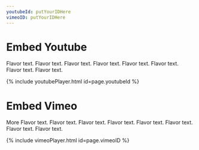 ```yaml
---
youtubeId: putYourIDHere
vimeoID: putYourIDHere
---
```

# Embed Youtube

Flavor text. Flavor text. Flavor text. Flavor text. Flavor text. Flavor text. Flavor text. Flavor text. 

<!---
Include this next line in your .md for Youtube videos, make sure to put your video ID up there!

Example:     youtubeId: --b-9HrKK6w
-->

{% include youtubePlayer.html id=page.youtubeId %}


# Embed Vimeo

More Flavor text. Flavor text. Flavor text. Flavor text. Flavor text. Flavor text. Flavor text. Flavor text. 

<!---
Include this next line in your .md file for Vimeo videos, make sure to put your video ID up there!

Example:     vimeoID: --b-9HrKK6w
-->

{% include vimeoPlayer.html id=page.vimeoID %}
